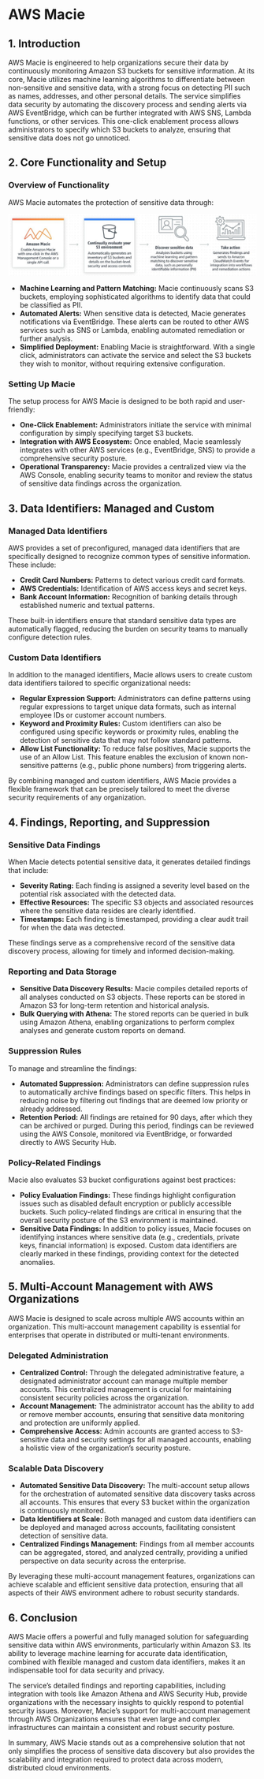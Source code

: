 # AWS Macie

## 1. Introduction

AWS Macie is engineered to help organizations secure their data by continuously monitoring Amazon S3 buckets for sensitive information. At its core, Macie utilizes machine learning algorithms to differentiate between non-sensitive and sensitive data, with a strong focus on detecting PII such as names, addresses, and other personal details. The service simplifies data security by automating the discovery process and sending alerts via AWS EventBridge, which can be further integrated with AWS SNS, Lambda functions, or other services. This one-click enablement process allows administrators to specify which S3 buckets to analyze, ensuring that sensitive data does not go unnoticed.

## 2. Core Functionality and Setup

### Overview of Functionality

AWS Macie automates the protection of sensitive data through:

![AWS Macie](./_assets/aws_macie.png)

- **Machine Learning and Pattern Matching:** Macie continuously scans S3 buckets, employing sophisticated algorithms to identify data that could be classified as PII.
- **Automated Alerts:** When sensitive data is detected, Macie generates notifications via EventBridge. These alerts can be routed to other AWS services such as SNS or Lambda, enabling automated remediation or further analysis.
- **Simplified Deployment:** Enabling Macie is straightforward. With a single click, administrators can activate the service and select the S3 buckets they wish to monitor, without requiring extensive configuration.

### Setting Up Macie

The setup process for AWS Macie is designed to be both rapid and user-friendly:

- **One-Click Enablement:** Administrators initiate the service with minimal configuration by simply specifying target S3 buckets.
- **Integration with AWS Ecosystem:** Once enabled, Macie seamlessly integrates with other AWS services (e.g., EventBridge, SNS) to provide a comprehensive security posture.
- **Operational Transparency:** Macie provides a centralized view via the AWS Console, enabling security teams to monitor and review the status of sensitive data findings across the organization.

## 3. Data Identifiers: Managed and Custom

### Managed Data Identifiers

AWS provides a set of preconfigured, managed data identifiers that are specifically designed to recognize common types of sensitive information. These include:

- **Credit Card Numbers:** Patterns to detect various credit card formats.
- **AWS Credentials:** Identification of AWS access keys and secret keys.
- **Bank Account Information:** Recognition of banking details through established numeric and textual patterns.

These built-in identifiers ensure that standard sensitive data types are automatically flagged, reducing the burden on security teams to manually configure detection rules.

### Custom Data Identifiers

In addition to the managed identifiers, Macie allows users to create custom data identifiers tailored to specific organizational needs:

- **Regular Expression Support:** Administrators can define patterns using regular expressions to target unique data formats, such as internal employee IDs or customer account numbers.
- **Keyword and Proximity Rules:** Custom identifiers can also be configured using specific keywords or proximity rules, enabling the detection of sensitive data that may not follow standard patterns.
- **Allow List Functionality:** To reduce false positives, Macie supports the use of an Allow List. This feature enables the exclusion of known non-sensitive patterns (e.g., public phone numbers) from triggering alerts.

By combining managed and custom identifiers, AWS Macie provides a flexible framework that can be precisely tailored to meet the diverse security requirements of any organization.

## 4. Findings, Reporting, and Suppression

### Sensitive Data Findings

When Macie detects potential sensitive data, it generates detailed findings that include:

- **Severity Rating:** Each finding is assigned a severity level based on the potential risk associated with the detected data.
- **Effective Resources:** The specific S3 objects and associated resources where the sensitive data resides are clearly identified.
- **Timestamps:** Each finding is timestamped, providing a clear audit trail for when the data was detected.

These findings serve as a comprehensive record of the sensitive data discovery process, allowing for timely and informed decision-making.

### Reporting and Data Storage

- **Sensitive Data Discovery Results:** Macie compiles detailed reports of all analyses conducted on S3 objects. These reports can be stored in Amazon S3 for long-term retention and historical analysis.
- **Bulk Querying with Athena:** The stored reports can be queried in bulk using Amazon Athena, enabling organizations to perform complex analyses and generate custom reports on demand.

### Suppression Rules

To manage and streamline the findings:

- **Automated Suppression:** Administrators can define suppression rules to automatically archive findings based on specific filters. This helps in reducing noise by filtering out findings that are deemed low priority or already addressed.
- **Retention Period:** All findings are retained for 90 days, after which they can be archived or purged. During this period, findings can be reviewed using the AWS Console, monitored via EventBridge, or forwarded directly to AWS Security Hub.

### Policy-Related Findings

Macie also evaluates S3 bucket configurations against best practices:

- **Policy Evaluation Findings:** These findings highlight configuration issues such as disabled default encryption or publicly accessible buckets. Such policy-related findings are critical in ensuring that the overall security posture of the S3 environment is maintained.
- **Sensitive Data Findings:** In addition to policy issues, Macie focuses on identifying instances where sensitive data (e.g., credentials, private keys, financial information) is exposed. Custom data identifiers are clearly marked in these findings, providing context for the detected anomalies.

## 5. Multi-Account Management with AWS Organizations

AWS Macie is designed to scale across multiple AWS accounts within an organization. This multi-account management capability is essential for enterprises that operate in distributed or multi-tenant environments.

### Delegated Administration

- **Centralized Control:** Through the delegated administrative feature, a designated administrator account can manage multiple member accounts. This centralized management is crucial for maintaining consistent security policies across the organization.
- **Account Management:** The administrator account has the ability to add or remove member accounts, ensuring that sensitive data monitoring and protection are uniformly applied.
- **Comprehensive Access:** Admin accounts are granted access to S3-sensitive data and security settings for all managed accounts, enabling a holistic view of the organization’s security posture.

### Scalable Data Discovery

- **Automated Sensitive Data Discovery:** The multi-account setup allows for the orchestration of automated sensitive data discovery tasks across all accounts. This ensures that every S3 bucket within the organization is continuously monitored.
- **Data Identifiers at Scale:** Both managed and custom data identifiers can be deployed and managed across accounts, facilitating consistent detection of sensitive data.
- **Centralized Findings Management:** Findings from all member accounts can be aggregated, stored, and analyzed centrally, providing a unified perspective on data security across the enterprise.

By leveraging these multi-account management features, organizations can achieve scalable and efficient sensitive data protection, ensuring that all aspects of their AWS environment adhere to robust security standards.

## 6. Conclusion

AWS Macie offers a powerful and fully managed solution for safeguarding sensitive data within AWS environments, particularly within Amazon S3. Its ability to leverage machine learning for accurate data identification, combined with flexible managed and custom data identifiers, makes it an indispensable tool for data security and privacy.

The service’s detailed findings and reporting capabilities, including integration with tools like Amazon Athena and AWS Security Hub, provide organizations with the necessary insights to quickly respond to potential security issues. Moreover, Macie’s support for multi-account management through AWS Organizations ensures that even large and complex infrastructures can maintain a consistent and robust security posture.

In summary, AWS Macie stands out as a comprehensive solution that not only simplifies the process of sensitive data discovery but also provides the scalability and integration required to protect data across modern, distributed cloud environments.